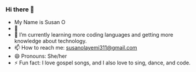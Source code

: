 ### Hi there 👋

- My Name is Susan O
- 🔭 
- 🌱 I’m currently learning more coding languages and getting more knowledge about technology.
- 📫 How to reach me: susanolayemi311@gmail.com
- 😄 Pronouns: She/her
- ⚡ Fun fact: I love gospel songs, and I also love to sing, dance, and code.

